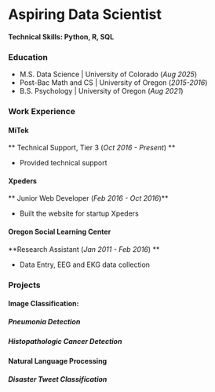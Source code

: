 # Aspiring Data Scientist

#### Technical Skills: Python, R, SQL

### Education
- M.S. Data Science | University of Colorado  (_Aug 2025_)
- Post-Bac Math and CS | University of Oregon (_2015-2016_)
- B.S. Psychology | University of Oregon (_Aug 2021_)

### Work Experience
#### MiTek
** Technical Support, Tier 3 (_Oct 2016 - Present_)  **
- Provided technical support

#### Xpeders
** Junior Web Developer (_Feb 2016 - Oct 2016_)**
- Built the website for startup Xpeders


#### Oregon Social Learning Center
**Research Assistant (_Jan 2011 - Feb 2016_) **
- Data Entry, EEG and EKG data collection


### Projects

#### Image Classification:

##### Pneumonia Detection

##### Histopathologic Cancer Detection

#### Natural Language Processing

##### Disaster Tweet Classification


